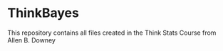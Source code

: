 # ThinkBayes
This repository contains all files created in the Think Stats Course from Allen B. Downey
